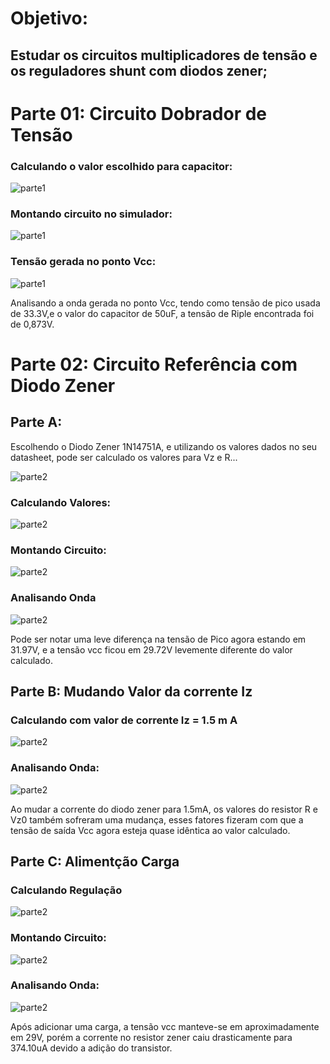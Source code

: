 
# Objetivo:

## Estudar os circuitos multiplicadores de tensão e os reguladores shunt com diodos zener;

# Parte 01: Circuito Dobrador de Tensão

### Calculando o valor escolhido para capacitor:

![parte1](https://i.imgur.com/c7U3qqu.jpg)

### Montando circuito no simulador:

![parte1](https://i.imgur.com/mvLKaus.jpg)

### Tensão gerada no ponto Vcc:

![parte1](https://i.imgur.com/OOe88l8.jpg)

Analisando a onda gerada no ponto Vcc, tendo como tensão de pico usada de 33.3V,e o valor do capacitor de 50uF, a tensão de Riple encontrada foi de 0,873V.

# Parte 02: Circuito Referência com Diodo Zener

## Parte A:

Escolhendo o Diodo Zener 1N14751A, e utilizando os valores dados no seu datasheet, pode ser calculado os valores para Vz e R...

![parte2](https://i.imgur.com/dUVLEmI.png)

### Calculando Valores:

![parte2](https://i.imgur.com/LV7rN9l.jpg)

### Montando Circuito:

![parte2](https://i.imgur.com/GHnMXgx.jpg)

### Analisando Onda

![parte2](https://i.imgur.com/fBef4ut.jpg)

Pode ser notar uma leve diferença na tensão de Pico agora estando em 31.97V, e a tensão vcc ficou em 29.72V levemente diferente do valor calculado.

## Parte B: Mudando Valor da corrente Iz

### Calculando com valor de corrente Iz = 1.5 m A

![parte2](https://i.imgur.com/QxZUL4z.jpg)

### Analisando Onda:

![parte2](https://i.imgur.com/dqxlcHu.jpg)

Ao mudar a corrente do diodo zener para 1.5mA, os valores do resistor R e Vz0 também sofreram uma mudança, esses fatores fizeram com que a tensão de saída Vcc agora esteja quase idêntica ao valor calculado.

## Parte C: Alimentção Carga

### Calculando Regulação

![parte2](https://i.imgur.com/mnWz2bA.jpg)

### Montando Circuito:

![parte2](https://i.imgur.com/upt5dhI.jpg)

### Analisando Onda:

![parte2](https://i.imgur.com/9Ubq13f.jpg)

Após adicionar uma carga, a tensão vcc manteve-se em aproximadamente em 29V, porém a corrente no resistor zener caiu drasticamente para 374.10uA devido a adição do transistor.




